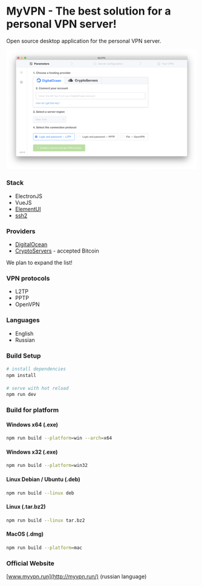 # MyVPN - The best solution for a personal VPN server!

Open source desktop application for the personal VPN server.

![Screenshot](preview.png)

### Stack

* ElectronJS
* VueJS
* [ElementUI](https://element.eleme.io/)
* [ssh2](https://github.com/mscdex/ssh2)

### Providers

* [DigitalOcean](https://www.digitalocean.com/)
* [CryptoServers](https://cryptoservers.net/) - accepted Bitcoin

We plan to expand the list!

### VPN protocols

* L2TP
* PPTP
* OpenVPN

### Languages

* English
* Russian

### Build Setup

``` bash
# install dependencies
npm install

# serve with hot reload
npm run dev

```

### Build for platform

#### Windows x64 (.exe)

``` bash
npm run build --platform=win --arch=x64
```

#### Windows x32 (.exe)

``` bash
npm run build --platform=win32
```

#### Linux Debian / Ubuntu (.deb)

``` bash
npm run build --linux deb
```

#### Linux (.tar.bz2)

``` bash
npm run build --linux tar.bz2
```

#### MacOS (.dmg)

``` bash
npm run build --platform=mac
```

### Official Website

[www.myvpn.run](http://myvpn.run/) (russian language)
